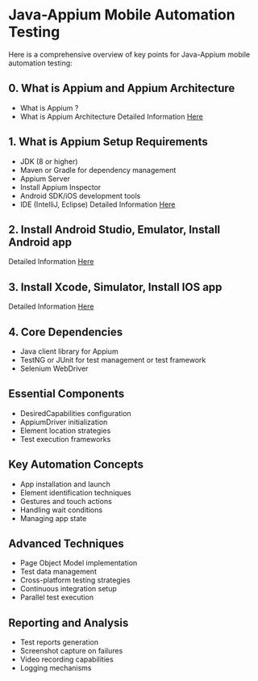 # Java-Appium Mobile Automation Testing
Here is a comprehensive overview of key points for Java-Appium mobile automation testing:

## 0. What is Appium and Appium Architecture
- What is Appium ?
- What is Appium Architecture
Detailed Information [Here](./0-what-is-appium.md)
## 1. What is Appium Setup Requirements
- JDK (8 or higher)
- Maven or Gradle for dependency management
- Appium Server
- Install Appium Inspector
- Android SDK/iOS development tools
- IDE (IntelliJ, Eclipse)
Detailed Information [Here](./1-setup-appium-tools.md)

## 2. Install Android Studio, Emulator, Install Android app
Detailed Information [Here](./2-setup-android-studio-emulator-install-app.md)

## 3. Install Xcode, Simulator, Install IOS app
Detailed Information [Here](./3-setup-ios-xcode-simulator-install-app.md)

## 4. Core Dependencies
- Java client library for Appium
- TestNG or JUnit for test management or test framework
- Selenium WebDriver

## Essential Components
- DesiredCapabilities configuration
- AppiumDriver initialization
- Element location strategies
- Test execution frameworks

## Key Automation Concepts
- App installation and launch
- Element identification techniques
- Gestures and touch actions
- Handling wait conditions
- Managing app state

## Advanced Techniques
- Page Object Model implementation
- Test data management
- Cross-platform testing strategies
- Continuous integration setup
- Parallel test execution

## Reporting and Analysis
- Test reports generation
- Screenshot capture on failures
- Video recording capabilities
- Logging mechanisms
